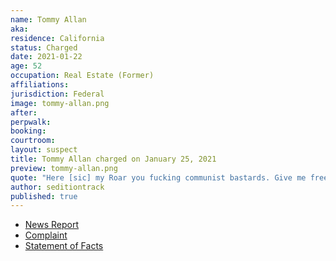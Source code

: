 ```yaml
---
name: Tommy Allan
aka:
residence: California
status: Charged
date: 2021-01-22
age: 52
occupation: Real Estate (Former)
affiliations:
jurisdiction: Federal
image: tommy-allan.png
after:
perpwalk:
booking:
courtroom:
layout: suspect
title: Tommy Allan charged on January 25, 2021
preview: tommy-allan.png
quote: "Here [sic] my Roar you fucking communist bastards. Give me freedom or give me death."
author: seditiontrack
published: true
---
```


- [News Report](https://www.sacbee.com/news/local/article248703410.html)
- [Complaint](https://www.justice.gov/file/1360801/download)
- [Statement of Facts](https://www.justice.gov/file/1360801/download)
